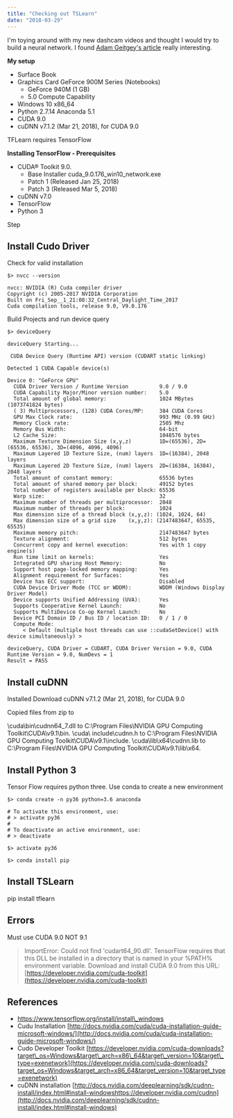 ```yaml
---
title: "Checking out TSLearn"
date: "2018-03-29"
---
```


I'm toying around with my new dashcam videos and thought I would try to build a neural network. I found [Adam Geitgey's article](https://medium.com/@ageitgey/machine-learning-is-fun-part-3-deep-learning-and-convolutional-neural-networks-f40359318721) really interesting.

**My setup**

- Surface Book
- Graphics Card GeForce 900M Series (Notebooks)
    - GeForce 940M (1 GB)
    - 5.0 Compute Capability
- Windows 10 x86\_64
- Python 2.7.14 Anaconda 5.1
- CUDA 9.0
- cuDNN v7.1.2 (Mar 21, 2018), for CUDA 9.0

TFLearn requires TensorFlow

**Installing TensorFlow - Prerequisites**

- CUDA® Toolkit 9.0.
    - Base Installer cuda\_9.0.176\_win10\_network.exe
    - Patch 1 (Released Jan 25, 2018)
    - Patch 3 (Released Mar 5, 2018)
- cuDNN v7.0
- TensorFlow
- Python 3

Step

## Install Cudo Driver

Check for valid installation

```
$> nvcc --version

nvcc: NVIDIA (R) Cuda compiler driver
Copyright (c) 2005-2017 NVIDIA Corporation
Built on Fri_Sep__1_21:08:32_Central_Daylight_Time_2017
Cuda compilation tools, release 9.0, V9.0.176
```

Build Projects and run device query

```
$> deviceQuery

deviceQuery Starting...

 CUDA Device Query (Runtime API) version (CUDART static linking)

Detected 1 CUDA Capable device(s)

Device 0: "GeForce GPU"
  CUDA Driver Version / Runtime Version          9.0 / 9.0
  CUDA Capability Major/Minor version number:    5.0
  Total amount of global memory:                 1024 MBytes (1073741824 bytes)
  ( 3) Multiprocessors, (128) CUDA Cores/MP:     384 CUDA Cores
  GPU Max Clock rate:                            993 MHz (0.99 GHz)
  Memory Clock rate:                             2505 Mhz
  Memory Bus Width:                              64-bit
  L2 Cache Size:                                 1048576 bytes
  Maximum Texture Dimension Size (x,y,z)         1D=(65536), 2D=(65536, 65536), 3D=(4096, 4096, 4096)
  Maximum Layered 1D Texture Size, (num) layers  1D=(16384), 2048 layers
  Maximum Layered 2D Texture Size, (num) layers  2D=(16384, 16384), 2048 layers
  Total amount of constant memory:               65536 bytes
  Total amount of shared memory per block:       49152 bytes
  Total number of registers available per block: 65536
  Warp size:                                     32
  Maximum number of threads per multiprocessor:  2048
  Maximum number of threads per block:           1024
  Max dimension size of a thread block (x,y,z): (1024, 1024, 64)
  Max dimension size of a grid size    (x,y,z): (2147483647, 65535, 65535)
  Maximum memory pitch:                          2147483647 bytes
  Texture alignment:                             512 bytes
  Concurrent copy and kernel execution:          Yes with 1 copy engine(s)
  Run time limit on kernels:                     Yes
  Integrated GPU sharing Host Memory:            No
  Support host page-locked memory mapping:       Yes
  Alignment requirement for Surfaces:            Yes
  Device has ECC support:                        Disabled
  CUDA Device Driver Mode (TCC or WDDM):         WDDM (Windows Display Driver Model)
  Device supports Unified Addressing (UVA):      Yes
  Supports Cooperative Kernel Launch:            No
  Supports MultiDevice Co-op Kernel Launch:      No
  Device PCI Domain ID / Bus ID / location ID:   0 / 1 / 0
  Compute Mode:
     < Default (multiple host threads can use ::cudaSetDevice() with device simultaneously) >

deviceQuery, CUDA Driver = CUDART, CUDA Driver Version = 9.0, CUDA Runtime Version = 9.0, NumDevs = 1
Result = PASS

```

## Install cuDNN

Installed Download cuDNN v7.1.2 (Mar 21, 2018), for CUDA 9.0

Copied files from zip to

\\cuda\\bin\\cudnn64\_7.dll to C:\\Program Files\\NVIDIA GPU Computing Toolkit\\CUDA\\v9.1\\bin. \\cuda\\ include\\cudnn.h to C:\\Program Files\\NVIDIA GPU Computing Toolkit\\CUDA\\v9.1\\include. \\cuda\\lib\\x64\\cudnn.lib to C:\\Program Files\\NVIDIA GPU Computing Toolkit\\CUDA\\v9.1\\lib\\x64.

## Install Python 3

Tensor Flow requires python three. Use conda to create a new environment

```
$> conda create -n py36 python=3.6 anaconda

# To activate this environment, use:
# > activate py36
#
# To deactivate an active environment, use:
# > deactivate

$> activate py36

$> conda install pip
```

## Install TSLearn

pip install tflearn

## Errors

Must use CUDA 9.0 NOT 9.1

> ImportError: Could not find 'cudart64\_90.dll'. TensorFlow requires that this DLL be installed in a directory that is named in your %PATH% environment variable. Download and install CUDA 9.0 from this URL: [https://developer.nvidia.com/cuda-toolkit](https://developer.nvidia.com/cuda-toolkit)

## **References**

- https://www.tensorflow.org/install/install\_windows
- Cudu Installation [http://docs.nvidia.com/cuda/cuda-installation-guide-microsoft-windows/](http://docs.nvidia.com/cuda/cuda-installation-guide-microsoft-windows/)
- Cudo Developer Toolkit [https://developer.nvidia.com/cuda-downloads?target\_os=Windows&target\_arch=x86\_64&target\_version=10&target\_type=exenetwork](https://developer.nvidia.com/cuda-downloads?target_os=Windows&target_arch=x86_64&target_version=10&target_type=exenetwork)
- cuDNN installation [http://docs.nvidia.com/deeplearning/sdk/cudnn-install/index.html#install-windowshttps://developer.nvidia.com/cudnn](http://docs.nvidia.com/deeplearning/sdk/cudnn-install/index.html#install-windows)
